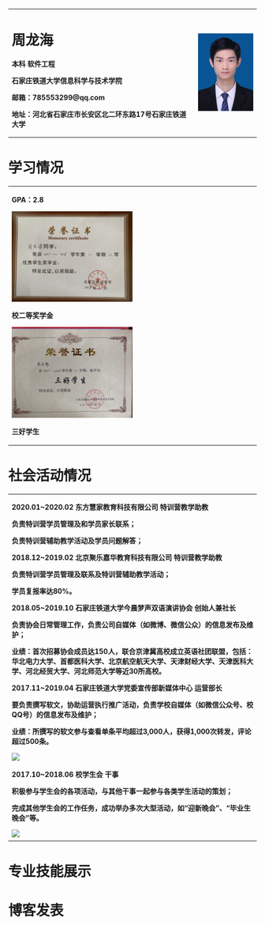 <table border="0">
  <tr>
    <td width="75%">
      <h1>周龙海</h1>
      <p><b>本科 软件工程</b></p>
      <p><b>石家庄铁道大学信息科学与技术学院</b></p>
      <p><b>邮箱：785553299@qq.com</b></p>
      <p><b>地址：河北省石家庄市长安区北二环东路17号石家庄铁道大学</b></p>
    </td>
    <td width="25%">
      <img src="/zhoulonghai.jpg" width="100%">
    </td>
  </tr>
</table>

# 学习情况
<table border="0">
  <tr>
    <td width="100%">
      <p><b>GPA：2.8</b></p>
      <img src="/jxj.jpg" width="50%">
      <p><b>校二等奖学金</b></p>
      <img src="/sanhao.jpg" width="50%">
      <p><b>三好学生</b></p>
    </td>
  </tr>
</table>

# 社会活动情况
<table border="0">
  <tr>
    <td width="100%">
      <p><b>2020.01~2020.02          东方慧家教育科技有限公司            特训营教学助教</b></p>
      <p><b>负责特训营学员管理及和学员家长联系；</b></p>
      <p><b>负责特训营辅助教学活动及学员问题解答；	</b></p>
      <p><b>2018.12~2019.02          北京聚乐嘉华教育科技有限公司        特训营教学助教</b></p>
      <p><b>负责特训营学员管理及联系及特训营辅助教学活动；</b></p>
      <p><b>学员复报率达80%。	</b></p>
      <p><b>2018.05~2019.10          石家庄铁道大学今晨梦声双语演讲协会   创始人兼社长</b></p>
      <p><b>负责协会日常管理工作，负责公司自媒体（如微博、微信公众）的信息发布及维护；</b></p>
      <p><b>业绩：首次招募协会成员达150人，联合京津冀高校成立英语社团联盟，包括：华北电力大学、首都医科大学、北京航空航天大学、天津财经大学、天津医科大学、河北经贸大学、河北师范大学等近30所高校。	</b></p>
      <p><b>2017.11~2019.04          石家庄铁道大学党委宣传部新媒体中心   运营部长</b></p>
      <p><b>要负责撰写软文，协助运营执行推广活动，负责学校自媒体（如微信公众号、校QQ号）的信息发布及维护；</b></p>
      <p><b>业绩：所撰写的软文参与查看单条平均超过3,000人，获得1,000次转发，评论超过500条。</b></p>
      <img src="/jiechu.jpg" width="50%">
      <p><b>2017.10~2018.06          校学生会                           干事</b></p>
      <p><b>积极参与学生会的各项活动，与其他干事一起参与各类学生活动的策划；</b></p>
      <p><b>完成其他学生会的工作任务，成功举办多次大型活动，如“迎新晚会”、“毕业生晚会”等。	</b></p>
      <img src="/td.jpg" width="50%">
    </td>
  </tr>
</table>

# 专业技能展示

# 博客发表
